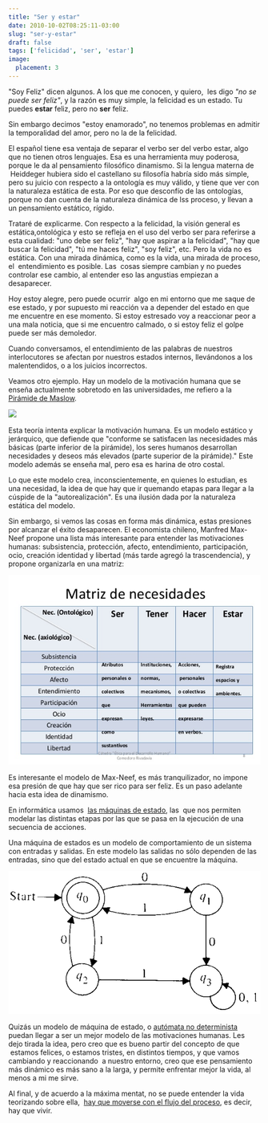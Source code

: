 ```yaml
---
title: "Ser y estar"
date: 2010-10-02T08:25:11-03:00
slug: "ser-y-estar"
draft: false
tags: ['felicidad', 'ser', 'estar']
image:
  placement: 3
---
```


"Soy Feliz" dicen algunos. A los que me conocen, y quiero,  les digo 
_"no se puede ser feliz"_, y la razón es muy simple, la felicidad es
un estado. Tu puedes **estar** feliz, pero no **ser** feliz.

Sin embargo decimos "estoy enamorado", no tenemos problemas en admitir
la temporalidad del amor, pero no la de la felicidad.

El español tiene esa ventaja de separar el verbo ser del verbo estar,
algo que no tienen otros lenguajes. Esa es una herramienta muy poderosa,
porque le da al pensamiento filosófico dinamismo. Si la lengua materna
de  Heiddeger hubiera sido el castellano su filosofía habría sido más
simple, pero su juicio con respecto a la ontología es muy válido, y
tiene que ver con la naturaleza estática de esta. Por eso que desconfío
de las ontologías, porque no dan cuenta de la naturaleza dinámica de lss
proceso, y llevan a un pensamiento estático, rígido.

Trataré de explicarme. Con respecto a la felicidad, la visión general es
estática,ontológica y esto se refleja en el uso del verbo ser para
referirse a esta cualidad: "uno debe ser feliz", "hay que aspirar a
la felicidad", "hay que buscar la felicidad", "tú me haces feliz",
"soy feliz", etc. Pero la vida no es estática. Con una
mirada dinámica, como es la vida, una mirada de proceso, el
 entendimiento es posible. Las  cosas siempre cambian y no puedes
controlar ese cambio, al entender eso las angustias empiezan a
desaparecer.

Hoy estoy alegre, pero puede ocurrir  algo en mi entorno que me saque de
ese estado, y por supuesto mi reacción va a depender del estado en que
me encuentre en ese momento. Si estoy estresado voy a reaccionar peor a
una mala noticia, que si me encuentro calmado, o si estoy feliz el golpe
puede ser más demoledor.

Cuando conversamos, el entendimiento de las palabras de nuestros
interlocutores se afectan por nuestros estados internos, llevándonos a
los malentendidos, o a los juicios incorrectos.

Veamos otro ejemplo. Hay un modelo de la motivación humana que se enseña
actualmente sobretodo en las universidades, me refiero a la [Pirámide de
Maslow](http://es.wikipedia.org/wiki/Pir%C3%A1mide_de_Maslow).

![](2560px-Pirámide_de_Maslow.svg.png)

Esta teoría intenta explicar la motivación humana. Es un modelo estático
y jerárquico, que defiende que "conforme se satisfacen las necesidades
más básicas (parte inferior de la pirámide), los seres humanos
desarrollan necesidades y deseos más elevados (parte superior de la
pirámide)." Este modelo además se enseña mal, pero esa es harina de
otro costal.

Lo que este modelo crea, inconscientemente, en quienes lo estudian, es
una necesidad, la idea de que hay que ir quemando etapas para llegar a
la cúspide de la "autorealización". Es una ilusión dada por la
naturaleza estática del modelo.

Sin embargo, si vemos las cosas en forma más dinámica, estas presiones
por alcanzar el éxito desaparecen. El economista chileno, Manfred
Max-Neef propone una lista más interesante para entender las
motivaciones humanas: subsistencia, protección, afecto, entendimiento,
participación, ocio, creación identidad y libertad (más tarde agregó la
trascendencia), y propone organizarla en una matriz:

![](matriz-maxneef.jpg)

Es interesante el modelo de Max-Neef, es más tranquilizador, no impone
esa presión de que hay que ser rico para ser feliz. Es un paso adelante
hacia esta idea de dinamismo.

En informática usamos  [las máquinas de
estado](http://es.wikipedia.org/wiki/M%C3%A1quina_de_estados), las  que
nos permiten modelar las distintas etapas por las que se pasa en la
ejecución de una secuencia de acciones.

Una máquina de estados es un modelo de comportamiento de un sistema con
entradas y salidas. En este modelo las salidas no sólo dependen de las
entradas, sino que del estado actual en que se encuentre la máquina.

![](math-finite-state-machine-DHD.gif)

Quizás un modelo de máquina de estado, o [autómata no
determinista](http://es.wikipedia.org/wiki/Aut%C3%B3mata_finito#Aut.C3.B3mata_finito_no_determinista)
puedan llegar a ser un mejor modelo de las motivaciones humanas. Les
dejo tirada la idea, pero creo que es bueno partir del concepto de que
 estamos felices, o estamos tristes, en distintos tiempos, y que vamos
cambiando y reaccionando  a nuestro entorno, creo que ese pensamiento
más dinámico es más sano a la larga, y permite enfrentar mejor la vida,
al menos a mi me sirve.

Al final, y de acuerdo a la máxima mentat, no se puede entender la vida
teorizando sobre ella,  [hay que moverse con el flujo del
proceso](/blog/lnds/2010/05/27/sobre-los-procesos), es
decir, hay que vivir.

    
